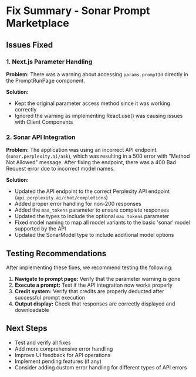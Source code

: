 # Fix Summary - Sonar Prompt Marketplace

## Issues Fixed

### 1. Next.js Parameter Handling
**Problem:** There was a warning about accessing `params.promptId` directly in the PromptRunPage component.

**Solution:**
- Kept the original parameter access method since it was working correctly
- Ignored the warning as implementing React.use() was causing issues with Client Components

### 2. Sonar API Integration
**Problem:** The application was using an incorrect API endpoint (`sonar.perplexity.ai/ask`), which was resulting in a 500 error with "Method Not Allowed" message. After fixing the endpoint, there was a 400 Bad Request error due to incorrect model names.

**Solution:**
- Updated the API endpoint to the correct Perplexity API endpoint (`api.perplexity.ai/chat/completions`)
- Added proper error handling for non-200 responses
- Added the `max_tokens` parameter to ensure complete responses
- Updated the types to include the optional `max_tokens` parameter
- Fixed model naming to map all model variants to the basic 'sonar' model supported by the API
- Updated the SonarModel type to include additional model options

## Testing Recommendations

After implementing these fixes, we recommend testing the following:

1. **Navigate to prompt page:** Verify that the parameter warning is gone
2. **Execute a prompt:** Test if the API integration now works properly
3. **Credit system:** Verify that credits are properly deducted after successful prompt execution
4. **Output display:** Check that responses are correctly displayed and downloadable

## Next Steps

- Test and verify all fixes
- Add more comprehensive error handling
- Improve UI feedback for API operations
- Implement pending features (if any)
- Consider adding custom error handling for different types of API errors
